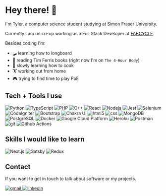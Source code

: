 # Hey there! 👋

I'm Tyler, a computer science student studying at Simon Fraser University.

Currently I am on co-op working as a Full Stack Developer at [FABCYCLE](https://www.fabcycle.shop/).

Besides coding I'm:

- 🛹 learning how to longboard
- 📕 reading Tim Ferris books (right now I'm on `The 4-Hour Body`)
- 🍳 slowly learning how to cook
- 🏋️ working out from home
- 🎮 trying to find time to play PoE

## Tech + Tools I use

<p>
  <img alt="Python" src="https://img.shields.io/badge/Python-informational?style=flat-square&logo=python&logoColor=white&color=3776AB" />
  <img alt="TypeScript" src="https://img.shields.io/badge/-TypeScript-007ACC?style=flat-square&logo=typescript&logoColor=white" />
  <img alt="PHP" src="https://img.shields.io/badge/PHP-informational?style=flat-square&logo=php&logoColor=white&color=777BB4" />
  <img alt="C++" src="https://img.shields.io/badge/C++-informational?style=flat-square&logo=c%2b%2b&logoColor=white&color=00599C" />
  <img alt="React" src="https://img.shields.io/badge/-React-45b8d8?style=flat-square&logo=react&logoColor=white" />
  <img alt="Nodejs" src="https://img.shields.io/badge/-Nodejs-43853d?style=flat-square&logo=Node.js&logoColor=white" />
  <img alt="Jest" src="https://img.shields.io/badge/Jest-informational?style=flat-square&logo=jest&logoColor=white&color=C21325" />
  <img alt="Selenium" src="https://img.shields.io/badge/Selenium-informational?style=flat-square&logo=selenium&logoColor=white&color=43B02A" />
  <img alt="CodeIgniter" src="https://img.shields.io/badge/CodeIgniter-informational?style=flat-square&logo=codeigniter&logoColor=white&color=EF4223" />
  <img alt="Bootstrap" src="https://img.shields.io/badge/Bootstrap-informational?style=flat-square&logo=bootstrap&logoColor=white&color=7952B3" />
  <img alt="Chakra UI" src="https://img.shields.io/badge/-Chakra_UI-319795?style=flat-square&logo=chakra-ui&logoColor=white" />
  <img alt="html5" src="https://img.shields.io/badge/-HTML5-E34F26?style=flat-square&logo=html5&logoColor=white" />
  <img alt="css" src="https://img.shields.io/badge/CSS-informational?style=flat-square&logo=css3&logoColor=white&color=1572B6" />
  <img alt="MongoDB" src="https://img.shields.io/badge/-MongoDB-13aa52?style=flat-square&logo=mongodb&logoColor=white" />
  <img alt="PostgreSQL" src="https://img.shields.io/badge/PostgresSQL-informational?style=flat-square&logo=postgresql&logoColor=white&color=336791" />
  <img alt="Docker" src="https://img.shields.io/badge/-Docker-46a2f1?style=flat-square&logo=docker&logoColor=white" />
  <img alt="Google Cloud Platform" src="https://img.shields.io/badge/-Google_Cloud_Platform-1a73e8?style=flat-square&logo=google-cloud&logoColor=white" />
  <img alt="Heroku" src="https://img.shields.io/badge/-Heroku-430098?style=flat-square&logo=heroku&logoColor=white" />
  <img alt="Postman" src="https://img.shields.io/badge/Postman-informational?style=flat-square&logo=postman&logoColor=white&color=FF6C37" />
  <img alt="git" src="https://img.shields.io/badge/-Git-F05032?style=flat-square&logo=git&logoColor=white" />
  <img alt="Github Actions" src="https://img.shields.io/badge/Github_Actions-informational?style=flat-square&logo=github-actions&logoColor=white&color=2088FF" />
</p>

## Skills I would like to learn

<p>
  <img alt="Next.js" src="https://img.shields.io/badge/Next.js-informational?style=flat-square&logo=next.js&logoColor=white&color=black" />
  <img alt="Gatsby" src="https://img.shields.io/badge/Gatsby-informational?style=flat-square&logo=gatsby&logoColor=white&color=663399" />
  <img alt="Redux" src="https://img.shields.io/badge/Redux-informational?style=flat-square&logo=redux&logoColor=white&color=764ABC" />

</p>

## Contact

If you want to get in touch to talk about software or my projects.

<a href="mailto:tylervtrinh@gmail.com"><img alt="gmail" src="https://img.shields.io/badge/Gmail-%2312100E.svg?&style=for-the-badge&logo=gmail&logoColor=white&color=EA4335" /> </a>
<a href="https://www.linkedin.com/in/bvtrinh/"><img alt="linkedin" src="https://img.shields.io/badge/LinkedIn-%2312100E.svg?&style=for-the-badge&logo=linkedin&logoColor=white&color=0077B5" /> </a>

<!--
This readme is inspired by:
https://github.com/thmsgbrt
-->
